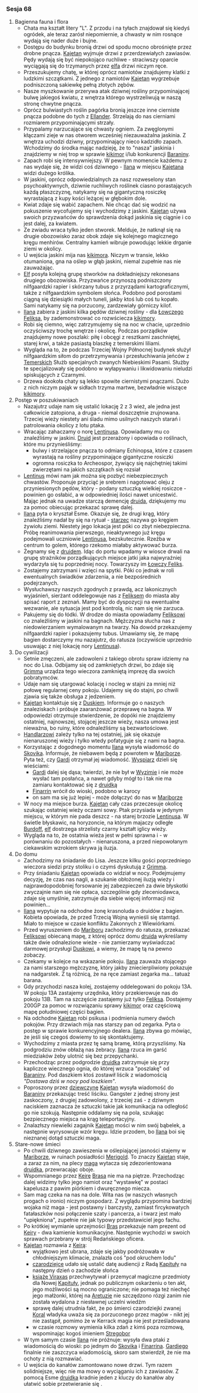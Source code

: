 ### Sesja 68
1. Bagienna fauna i flora
    - Chata ma kształt litery "L". Z przodu i na tyłach znajdował się kiedyś ogródek, ale teraz zarósł niepomiernie, a chwasty w nim rosnące wydają się nader duże i bujne.
    - Dostępu do budynku bronią drzwi od spodu mocno obrośnięte przez drobne pnącza. [Kajetan](#g_kajetan) wyjmuje drzwi z przerdzewiałych zawiasów. Pędy wydają się być niepokojąco ruchliwe - straciwszy oparcie wyciągają się do trzymanych przez [elfa](#g_kajetan) drzwi niczym ręce.
    - Przeszukujemy chatę, w której oprócz namiotów znajdujemy klatki z ludzkimi szczątkami. Z jednego z namiotów [Kajetan](#g_kajetan) wygrzebuje podniszczoną sakiewkę pełną złotych zębów.
    - Nasze myszkowanie przerywa atak dziwnej rośliny przypominającej bulwę jakiegoś kwiatu, z wnętrza którego wystrzeliwują w naszą stronę chwytne pnącza.
    - Oprócz bulwiastych roślin pagórka bronią jeszcze inne cierniste pnącza podobne do tych z [Ellander](#l_ellander). Strzelają do nas cierniami rozmiarem przypominającymi strzały.
    - Przypalamy narzucające się chwasty ogniem. Za zwęglonymi kłączami zieje w nas otworem wcześniej niezauważalna jaskinia. Z wnętrza uchodzi dziwny, przypominający nieco kadzidło zapach. Wchodzimy do środka mając nadzieję, że to "nasza" jaskinia i znajdziemy w niej trop w sprawie [kikimor](#b_kikimora) i/lub konkurencji [Baraniny](#p_baranina).
    - Zapach robi się intensywniejszy. W pewnym momencie każdemu z nas wydaje się, że widzi coś dziwnego - [Ilana](#g_ilana) w miejscu [Kajetana](#g_kajetan) widzi dużego królika.
    - W jaskini, oprócz odpowiedzialnych za nasz rozweselony stan psychoaktywnych, dziwnie ruchliwych roślinek ciasno porastających każdą płaszczyznę, natykamy się na gigantyczną rosiczkę wyrastającą z kupy kości leżącej w głębokim dole.
    - Kwiat zdaje się wabić zapachem. Nie chcąc dać się wodzić na pokuszenie wycofujemy się i wychodzimy z jaskini. [Kajetan](#g_kajetan) używa swoich przyzwańców do sprawdzenia dokąd jaskinia się ciągnie i co jest dalej, za kwiatem.
    - Ze zwiadu wraca tylko jeden stworek. Melduje, że natknął się na drugie obozowisko zaraz obok zdaje się kolejnego magicznego kręgu menhirów. Centralny kamień wibruje powodując lekkie drganie ziemi w okolicy.
    - U wejścia jaskini mija nas [kikimora](#b_kikimora). Niczym w transie, lekko otumaniona, gna na oślep w głąb jaskini, niemal zupełnie nas nie zauważając.
    - [Elf](#g_kajetan) posyła kolejną grupę stworków na dokładniejszy rekonesans drugiego obozowiska. Przyzwańce przynoszą podniszczony nilfgaardzki rapier i skórzany tubus z przyrządami kartograficznymi, także z nilfgaardzkim symbolem słońca. Podobno pod porostami ciągną się dziesiątki małych tuneli, jakby ktoś lub coś tu kopało. Sami natykamy się na porzucony, zardzewiały górniczy kilof.
    - [Ilana](#g_ilana) zabiera z jaskini kilka pędów dziwnej rośliny - dla [Łowczego](#r_lowca) [Feliksa](#p_feliks), by zademonstrować co rozwściecza [kikimory](#b_kikimora).
    - Robi się ciemno, więc zatrzymujemy się na noc w chacie, uprzednio oczyściwszy trochę wnętrze i okolicę. Podczas porządków znajdujemy nowe poszlaki: piłę i obcęgi z resztkami zaschniętej, starej krwi, a także pasiastą blaszkę z temerskimi liliami.
    - Wygląda na to, że podczas Trzeciej Wojny Północnej budynek służył nilfgaardzkim siłom do przetrzymywania i przesłuchiwania jeńców z [Temerskich](#l_temeria) Służb specjalnych zwanych Niebieskimi Pasami. Służby te specjalizowały się podobno w wyłapywaniu i likwidowaniu nieludzi spiskujących z Czarnymi.
    - Drzewa dookoła chaty są lekko spowite ciernistymi pnączami. Dużo z nich niczym pająk w sidłach trzyma martwe, bezwładnie wiszące [kikimory](#b_kikimora).
2. Postęp w poszukiwaniach
    - Nazajutrz udaje nam się ustalić lokację 2 z 3 wież, ale jedna jest całkowicie zatopiona, a druga - niemal doszczętnie zrujnowana. Trzeciej wieży niestety ani śladu mimo usilnych naszych starań i patrolowania okolicy z lotu ptaka.
    - Wracając zahaczamy o norę [Lentinusa](#p_lentinus). Opowiadamy mu co znaleźliśmy w jaskini. [Druid](#p_lentinus) jest przerażony i opowiada o roślinach, które mu przynieśliśmy:
        - bulwy i strzelające pnącza to odmiany Echinopsa, które z czasem wyrastają na rośliny przypominające gigantyczne rosiczki
        - ogromna rosiczka to Archeospor, żywiący się najchętniej takimi zwierzętami na jakich szczątkach się rozsiał
    - [Lentinus](#p_lentinus) mówi nam jak można się pozbyć niebezpiecznych chwastów. Proponuje przyciąć je srebrem i nagotować oleju z przyniesionych pędów, który - podany sztuczką wielkiej rosiczce - powinien go osłabić, a w odpowiedniej ilości nawet unicestwić. Mając jednak na uwadze starczą demencję [druida](#p_lentinus), dziękujemy mu za pomoc obiecując przekazać sprawę dalej.
    - [Ilana](#g_ilana) pyta o kryształ Esme. Okazuje się, że drugi krąg, który znaleźliśmy nadał by się na rytuał - [starzec](#p_lentinus) nazywa go kręgiem żywiołu ziemi. Niestety jego lokacja jest póki co zbyt niebezpieczna. Próbę reanimowania pierwszego, nieaktywnego już kręgu podejmowali uczniowie [Lentinusa](#p_lentinus), bezskutecznie. Rzeźba w centrum to golem, którego rzekomo miałaby aktywować burza.
    - Żegnamy się z [druidem](#p_lentinus). Idąc do portu wpadamy w wiosce drwali na grupę strażników porządkujących miejsce jatki jaka najwyraźniej wydarzyła się tu poprzedniej nocy. Towarzyszy im [Łowczy Feliks](#p_feliks).
    - Zostajemy zatrzymani i wzięci na spytki. Póki co jednak w roli ewentualnych świadków zdarzenia, a nie bezpośrednich podejrzanych.
    - Wysłuchawszy naszych zgodnych z prawdą, acz lakonicznych wyjaśnień, sierżant oddelegowuje nas z [Feliksem](#p_feliks) do miasta aby spisać raport z zeznań. Mamy być do dyspozycji na ewentualne wezwanie, ale sytuacja jest pod kontrolą, nic nam się nie zarzuca.
    - Pakujemy się do łódki. W drodze do miasta opowiadamy [Feliksowi](#p_feliks) co znaleźliśmy w jaskini na bagnach. Mężczyzna słucha nas z niedowierzaniem wymalowanym na twarzy. Na dowód przekazujemy nilfgaardzki rapier i pokazujemy tubus. Umawiamy się, że mapę bagien dostarczymy mu nazajutrz, do ratusza (oczywiście uprzednio usuwając z niej lokację nory [Lentinusa](#p_lentinus)).
3. Do cywilizacji
    - Setnie zmęczeni, ale zadowoleni z takiego obrotu spraw idziemy na noc do Lisa. Odbijamy się od zamkniętych drzwi, bo zdaje się [Grimma](#p_grimma) urządza tego wieczora zamkniętą imprezę dla swoich pobratymców.
    - Udaje nam się utargować kolację i nocleg w stajni za mniej niż połowę regularnej ceny pokoju. Udajemy się do stajni, po chwili zjawia się także obsługa z jedzeniem.
    - [Kajetan](#g_kajetan) kontaktuje się z [Duskiem](#p_dusek). Informuje go o naszych znaleziskach i próbuje zaaranżować przeprawę na bagna. W odpowiedzi otrzymuje stwierdzenie, że dopóki nie znajdziemy ostatniej, najnowszej, stojącej jeszcze wieży, nasza umowa jest nieważna, bo ruiny, które odnaleźliśmy są bezwartościowe. 
    - [Handlarzowi](#p_dusek) zależy tylko na tej ostatniej, jak się okazuje nienaruszonej wieży i tylko wtedy pofatyguje się z nami na bagna.
    - Korzystając z dogodnego momentu [Ilana](#g_ilana) wysyła wiadomość do [Skovika](#p_skovik). Informuje, że niebawem będą z powrotem w [Mariborze](#l_maribor). Pyta też, czy [Gardi](#p_gardi) otrzymał jej wiadomość. [Wyspiarz](#p_skovik) dzieli się wieściami:
        - [Gardi](#p_gardi) dalej się dąsa; twierdzi, że nie był w [Wyzimie](#l_wyzima) i nie może wysłać tam posłańca, a nawet gdyby mógł to i tak nie ma zamiaru kontaktować się z [druidką](#g_ilana)
        - [Finarrin](#p_druid_finarrin) wrócił do wioski, podobno w karocy
        - on sam ma się już lepiej - może dołączyć do nas w [Mariborze](#l_maribor)
    - W nocy ma miejsce burza. [Kajetan](#g_kajetan) cały czas przeczesuje okolicę szukając ostatniej wieży oczami sowy. Ptak przysiada w jedynym miejscu, w którym nie pada deszcz - na starej brzozie [Lentinusa](#p_lentinus). W świetle błyskawic, na horyzoncie, na którym majaczy odległe [Burdoff](#l_burdoff), [elf](#g_kajetan) dostrzega strzelisty czarny kształt iglicy wieży.
    - Wygląda na to, że ostatnia wieża jest w pełni sprawna i - w porównaniu do pozostałych - nienaruszona, a przed niepowołanym ciekawskim wzrokiem skrywa ją iluzja.
4. Do domu
    - Zachodzimy na śniadanie do Lisa. Jeszcze kilku gości poprzedniego wieczora siedzi przy stoliku i o czymś dyskutują z [Grimmą](#p_grimma).
    - Przy śniadaniu [Kajetan](#g_kajetan) opowiada co widział w nocy. Podejmujemy decyzję, że czas nas nagli, a szukanie obłożonej iluzją wieży i najprawdopodobniej forsowanie jej zabezpieczeń za dwie błyskotki zwyczajnie nam się nie opłaca, szczególnie gdy zleceniodawca, zdaje się umyślnie, zatrzymuje dla siebie więcej informacji niż powinien...
    - [Ilana](#g_ilana) wypytuje na odchodne żonę krasnoluda o druidów z bagien. Kobieta opowiada, że przed Trzecią Wojną wynieśli się stamtąd. Miało to miejsce w czasie konfliktu Zakonnych z Wiewiórkami.
    - Przed wyruszeniem do [Mariboru](#l_maribor) zachodzimy do ratusza, przekazać [Feliksowi](#p_feliks) obiecaną mapę, z której oprócz domu [druida](#p_lentinus) wykreślamy także dwie odnalezione wieże - nie zamierzamy wyświadczać darmowej przysługi [Duskowi](#p_dusek), a wiemy, że mapę tą na pewno zobaczy. 
    - Czekamy w kolejce na wskazanie pokoju. [Ilana](#g_ilana) zauważa stojącego za nami starszego mężczyznę, który jakby zniecierpliwiony pokazuje na nadgarstek. Z tą różnicą, że na ręce zamiast zegarka ma... tatuaż barana.
    - Gdy przychodzi nasza kolej, zostajemy oddelegowani do pokoju 13A. W pokoju 13A zastajemy urzędnika, który przekierowuje nas do pokoju 13B. Tam na szczęście zastajemy już tylko [Feliksa](#p_feliks). Dostajemy 200GP za pomoc w rozwiązaniu sprawy [kikimor](#b_kikimora) oraz częściową mapę południowej części bagien.
    - Na odchodne [Kajetan](#g_kajetan) robi psikusa i podmienia numery dwóch pokojów. Przy drzwiach mija nas starszy pan od zegarka. Pyta o postęp w sprawie konkurencyjnego dealera. [Ilana](#g_ilana) zbywa go mówiąc, że jeśli się czegoś dowiemy to się skontaktujemy.
    - Wychodzimy z miasta przez tę samą bramę, którą przyszliśmy. Na podgrodziu znów obłażą nas żebracy. [Ilana](#g_ilana) rzuca im garść miedziaków żeby ulotnić się bez przepychanki.
    - Przechodząc przez podgrodzie [druidka](#g_ilana) zatrzymuje się przy kapliczce wiecznego ognia, do której wrzuca "poszlakę" od [Baraniny](#p_baranina). Pod daszkiem ktoś zostawił liścik z wiadomością _"Dostawa dziś w nocy pod loszkiem"_.
    - Poproszony przez [dziewczynę](#g_ilana) [Kajetan](#g_kajetan) wysyła wiadomość do [Baraniny](#p_baranina) przekazując treść liściku. Gangster z jednej strony jest zaskoczony, z drugiej zadowolony, z trzeciej zaś - z dziwnym naciskiem zaznacza że sztuczki takie jak komunikacja na odległość go nie szokują. Następnie oddalamy się na pola, szukając bezpiecznego miejsca na krąg teleportacyjny.
    - Znalazłszy niewielki zagajnik [Kajetan](#g_kajetan) mości w nim swój bąbelek, a następnie wyrysowuje wzór kręgu. Idzie przodem, bo [Ilana](#g_ilana) boi się nieznanej dotąd sztuczki maga.
5. Stare-nowe śmieci
    - Po chwili dziwnego zawieszenia w oślepiającej jasności stajemy w [Mariborze](#l_maribor), w ruinach posiadłości [Merigold](#p_triss_merigold). To znaczy [Kajetan](#g_kajetan) staje, a zaraz za nim, na plecy [maga](#g_kajetan) wytacza się zdezorientowana [druidka](#g_ilana), przewracając oboje.
    - Wspomnianego przez [Keirę](#p_keira_metz) [Brasa](#p_bras) nie ma na piętrze. Przechodząc dalej widzimy tylko jego namiot oraz "wystawkę" w postaci kapelusza z pawim piórkiem i dwuręcznego miecza.
    - Sam mag czeka na nas na dole. Wita nas (w naszych własnych progach o ironio) niczym gospodarz. Z wyglądu przypomina bardziej wojaka niż maga - jest postawny i barczysty, zamiast fircykowatych fatałaszków nosi połączenie szaty i pancerza, a i twarz jest mało "upiękniona", zupełnie nie jak typowy przedstawiciel jego fachu.
    - Po krótkiej wymianie uprzejmości [Bras](#p_bras) przekazuje nam prezent od [Keiry](#p_keira_metz) - dwa kamienie komunikacyjne. Następnie wychodzi w swoich sprawach przebrany w strój Redańskiego oficera.
    - [Kajetan](#g_kajetan) rozmawia z [Keirą](#p_keira_metz):
        - wyjątkowo jest ubrana, zdaje się jakby podróżowała w chłodniejszym klimacie, znalazła coś "pod okruchem lodu"
        - [czarodziejce](#p_keira_metz) udało się ustalić datę audiencji z Radą [Kapituły](#r_kapitula) na następny dzień o zachodzie słońca
        - [książę Viraxas](#p_ksiaze_viraxas) przechwytywał i przemycał magiczne przedmioty dla Nowej [Kapituły](#r_kapitula), jednak po publicznym oskarżeniu o ten akt, jego możliwości są mocno ograniczone; nie pomaga też niechęć jego małżonki, której na [Aretuzie](#l_wyspa_thanedd) nie szczędzono rózgi zanim nie została wydalona z niesławnej uczelni wiedźm
        - sprawę dalej utrudnia fakt, że po śmierci czarodziejki zwanej [Koral](#p_koral) władyka uważa się za porzuconego przez magów - nikt jej nie zastąpił, pomimo że w Kerrack magia nie jest prześladowana
        - w czasie rozmowy wymienia kilka zdań z kimś poza rozmową, wspominając kogoś imieniem [Stregobor](#p_stregobor)
    - W tym samym czasie [Ilana](#g_ilana) nie próżnuje: wysyła dwa ptaki z wiadomością do wioski: po jednym do [Skovika](#p_skovik) i [Finarrina](#p_druid_finarrin). [Gardiego](#p_gardi) finalnie nie zaszczyca wiadomością, skoro sam stwierdził, że nie ma ochoty z nią rozmawiać.
    - U wejścia do kanałów zamontowano nowe drzwi. Tym razem solidniejsze, więc nie ma mowy o wyciąganiu ich z zawiasów. Z pomocą Esme [druidka](#g_ilana) kradnie jeden z kluczy do kanałów aby ułatwić sobie przetwieranie się .